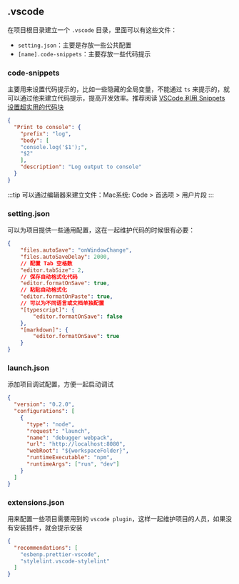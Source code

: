 ## .vscode

在项目根目录建立一个 `.vscode` 目录，里面可以有这些文件：

- `setting.json`：主要是存放一些公共配置
- `[name].code-snippets`：主要存放一些代码提示

### code-snippets

主要用来设置代码提示的，比如一些隐藏的全局变量，不能通过 `ts` 来提示的，就可以通过他来建立代码提示，提高开发效率。推荐阅读 [VSCode 利用 Snippets 设置超实用的代码块](https://juejin.cn/post/6844903869424599053)

```json
{
  "Print to console": {
    "prefix": "log",
    "body": [
    "console.log('$1');",
    "$2"
    ],
    "description": "Log output to console"
  }
}
```

:::tip
可以通过编辑器来建立文件：Mac系统: Code > 首选项 > 用户片段
:::

### setting.json

可以为项目提供一些通用配置，这在一起维护代码的时候很有必要：

```json
{
    "files.autoSave": "onWindowChange",
    "files.autoSaveDelay": 2000,
    // 配置 Tab 空格数
    "editor.tabSize": 2,
    // 保存自动格式化代码
    "editor.formatOnSave": true,
    // 粘贴自动格式化
    "editor.formatOnPaste": true,
    // 可以为不同语言或文档单独配置
    "[typescript]": {
        "editor.formatOnSave": false
    },
    "[markdown]": {
        "editor.formatOnSave": true
    }
}
```

### launch.json

添加项目调试配置，方便一起启动调试

```json
{
  "version": "0.2.0",
  "configurations": [
    {
      "type": "node",
      "request": "launch",
      "name": "debugger webpack",
      "url": "http://localhost:8080",
      "webRoot": "${workspaceFolder}",
      "runtimeExecutable": "npm",
      "runtimeArgs": ["run", "dev"]
    }
  ]
}
```

### extensions.json

用来配置一些项目需要用到的 `vscode plugin`，这样一起维护项目的人员，如果没有安装插件，就会提示安装

```json
{
  "recommendations": [
    "esbenp.prettier-vscode",
    "stylelint.vscode-stylelint"
  ]
}
```
